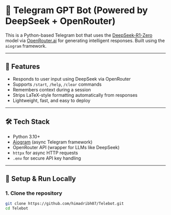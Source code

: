 # 🤖 Telegram GPT Bot (Powered by DeepSeek + OpenRouter)

This is a Python-based Telegram bot that uses the [DeepSeek-R1-Zero](https://huggingface.co/deepseek-ai/deepseek-coder) model via [OpenRouter.ai](https://openrouter.ai/) for generating intelligent responses. Built using the `aiogram` framework.

---

## 🚀 Features

- Responds to user input using DeepSeek via OpenRouter
- Supports `/start`, `/help`, `/clear` commands
- Remembers context during a session
- Strips LaTeX-style formatting automatically from responses
- Lightweight, fast, and easy to deploy

---

## 🛠 Tech Stack

- Python 3.10+
- [Aiogram](https://docs.aiogram.dev/en/latest/) (async Telegram framework)
- OpenRouter API (wrapper for LLMs like DeepSeek)
- `httpx` for async HTTP requests
- `.env` for secure API key handling

---

## 🧪 Setup & Run Locally

### 1. Clone the repository
```bash
git clone https://github.com/himadribh07/Telebot.git
cd Telebot
